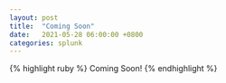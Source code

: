 ```yaml
---
layout: post
title:  "Coming Soon"
date:   2021-05-28 06:00:00 +0800
categories: splunk
---
```


{% highlight ruby %}
Coming Soon!
{% endhighlight %}
